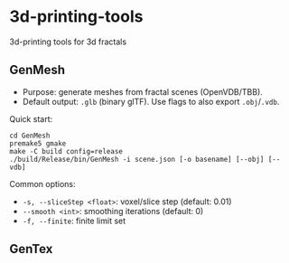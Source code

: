# 3d-printing-tools
3d-printing tools for 3d fractals

## GenMesh
- Purpose: generate meshes from fractal scenes (OpenVDB/TBB).
- Default output: `.glb` (binary glTF). Use flags to also export `.obj`/`.vdb`.

Quick start:

```
cd GenMesh
premake5 gmake
make -C build config=release
./build/Release/bin/GenMesh -i scene.json [-o basename] [--obj] [--vdb]
```

Common options:
- `-s, --sliceStep <float>`: voxel/slice step (default: 0.01)
- `--smooth <int>`: smoothing iterations (default: 0)
- `-f, --finite`: finite limit set

## GenTex
